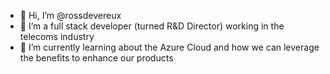 - 👋 Hi, I’m @rossdevereux
- 👀 I’m a full stack developer (turned R&D Director) working in the telecoms industry
- 🌱 I’m currently learning about the Azure Cloud and how we can leverage the benefits to enhance our products

<!---
rossdevereux/rossdevereux is a ✨ special ✨ repository because its `README.md` (this file) appears on your GitHub profile.
You can click the Preview link to take a look at your changes.
--->
